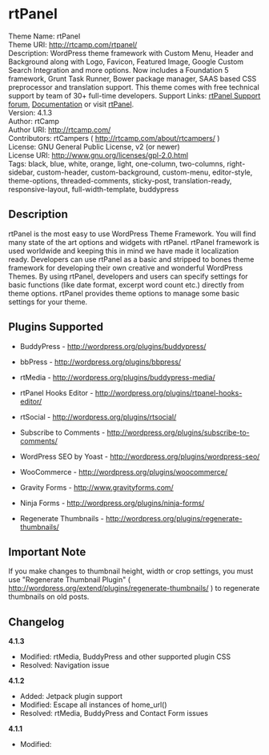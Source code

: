 rtPanel
================

Theme Name: rtPanel <br />
Theme URI: http://rtcamp.com/rtpanel/ <br />
Description: WordPress theme framework with Custom Menu, Header and Background along with Logo, Favicon, Featured Image, Google Custom Search Integration and more options. Now includes a Foundation 5 framework, Grunt Task Runner, Bower package manager, SAAS based CSS preprocessor and translation support. This theme comes with free technical support by team of 30+ full-time developers.
Support Links: <a href="http://rtcamp.com/support/forum/rtpanel/" title="rtPanel Free Support" rel="follow">rtPanel Support forum</a>, <a href="http://rtcamp.com/rtpanel/docs/" title="rtPanel Documentation" rel="follow">Documentation</a> or visit <a href="http://rtcamp.com/rtpanel/" title="rtPanel" rel="follow">rtPanel</a>. <br />
Version: 4.1.3 <br />
Author: rtCamp <br />
Author URI: http://rtcamp.com/ <br />
Contributors: rtCampers ( http://rtcamp.com/about/rtcampers/ ) <br />
License: GNU General Public License, v2 (or newer) <br />
License URI: http://www.gnu.org/licenses/gpl-2.0.html <br />
Tags: black, blue, white, orange, light, one-column, two-columns, right-sidebar, custom-header, custom-background, custom-menu, editor-style, theme-options, threaded-comments, sticky-post, translation-ready, responsive-layout, full-width-template, buddypress <br />

Description
---------------

rtPanel is the most easy to use WordPress Theme Framework. You will find many state of the art options and widgets with rtPanel.
rtPanel framework is used worldwide and keeping this in mind we have made it localization ready. Developers can use rtPanel as a basic and stripped to bones theme framework for developing their own creative and wonderful WordPress Themes.
By using rtPanel, developers and users can specify settings for basic functions (like date format, excerpt word count etc.) directly from theme options. rtPanel provides theme options to manage some basic settings for your theme. 

Plugins Supported
-------------------

* BuddyPress - http://wordpress.org/plugins/buddypress/

* bbPress - http://wordpress.org/plugins/bbpress/

* rtMedia - http://wordpress.org/plugins/buddypress-media/

* rtPanel Hooks Editor - http://wordpress.org/plugins/rtpanel-hooks-editor/

* rtSocial - http://wordpress.org/plugins/rtsocial/

* Subscribe to Comments - http://wordpress.org/plugins/subscribe-to-comments/

* WordPress SEO by Yoast - http://wordpress.org/plugins/wordpress-seo/

* WooCommerce - http://wordpress.org/plugins/woocommerce/

* Gravity Forms - http://www.gravityforms.com/

* Ninja Forms - http://wordpress.org/plugins/ninja-forms/

* Regenerate Thumbnails - http://wordpress.org/plugins/regenerate-thumbnails/

Important Note
----------------
If you make changes to thumbnail height, width or crop settings, you must use "Regenerate Thumbnail Plugin" ( http://wordpress.org/extend/plugins/regenerate-thumbnails/ ) to regenerate thumbnails on old posts.

Changelog
-----------

**4.1.3**

* Modified: rtMedia, BuddyPress and other supported plugin CSS
* Resolved: Navigation issue

**4.1.2**

* Added: Jetpack plugin support
* Modified: Escape all instances of home_url()
* Resolved: rtMedia, BuddyPress and Contact Form issues

**4.1.1**

* Modified: <title> tag in header.php
* Modified: Default theme logo, used sample logo

**4.1**

* Modified: Favicon disabled by default
* Removed: Hook after wp_head() and wp_footer()

**4.0.1**

* Modified: CSS Classes
* Resolved: Minor Bugs

**4.0**

* Added: Foundation 5 Framework, Grunt Task Runner, Bower Package Manager
* Added: Support for WooCommerce,  rtMedia, BuddyPress, bbPress, Gravity Form, Ninja Form Plugins
* Modified: rtPanel theme options, UI and CSS Classes
* Resolved: Minor Bugs
* Removed: Fallback for older version of WordPress
* Removed: rtPanel default widgets

**3.2**

* Added: Sprite support through Sass/Compass
* Added: rtp_head hook
* Modified: Custom CSS hooked onto rtp_head

**3.1**

* Added: bbPress Support
* Added: BuddyPress Support

**3.0**

* Added: Sass/Compass CSS Prepocessor
* Modified: Styles and CSS Classes
* Resolved: Minor Bugs

**2.2.3**

* Added: Google Custom Search Element Version 2 Support
* Modified: Styles and Markup

**2.2.2**

* Added: Deprecated functions fallback

**2.2.1**

* Resolved: rtp_general default value issue

**2.2**

* Added: rtSocial to plugins support
* Resolved: Image Upload functionality for Logo and Favicon ( Markup Changed in WordPress 3.4 )
* Resolved: Unattached Image issue on image template
* Resolved: Empty Open Graph Description by default
* Resolved: Removed function declarations out of document.ready for re-usability
* Resolved: Protected Post functionality ( Changed in WP 3.4+ )
* Resolved: Validation of Plugins Support Section
* Resolved: next_text validation
* Resolved: Upgrade Theme Notice and Version Issues
* Modified: Logo & Favicon Upload Options
* Modified: Subscribe Widget
* Modified: Comments with Gravatar Widget
* Removed: Removed Screen Layout Option
* Removed: bbPress styles ( Default bbPress styles will be served instead )
* Removed: Editor styles ( style.css of theme will be served instead )
* Removed: Removed WP-PageNavi and BreadCrumb NavXT from plugin support list

**2.1.1**

* Resolved: Warnings after WordPress 3.4 Update

**2.1**

* Added: HTML5
* Added: CSS3
* Added: Responsive Design
* Added: bbPress Support
* Added: 960 Grid Support
* Added: Default WordPress Pagination
* Added: Option to disable comments on attachments
* Added: Attachment Image Template
* Added: Option to disable favicon
* Added: rtPanel.pot
* Added: rtp_hook_begin_body and rtp_hook_end_body hooks
* Added: rtp_hook_begin_main_wrapper and rtp_hook_end_main_wrapper hooks
* Added: Viewport Hook ( rtp_viewport )
* Added: Open Graph Meta Hooks
* Added: Sidebar Hook
* Added: Comment Hook
* Added: Post and Archive Pagination hooks.
* Added: Edit link for pages and custom posts
* Added: rtPanel Hooks Editor to Plugin Support
* Resolved: Post Meta empty div and Naming.
* Resolved: Regenerate Thumbnails Notification
* Resolved: Search layout Class Bug
* Resolved: rtPanel Subscribe Widget Subscription Handle Issue
* Resolved: Comment Count and Comment Open Issue
* Modified: rtPanel Contextual Help
* Modified: reply class to rtp-reply as it conflicts with bbPress
* Modified: Editor Stylesheet
* Removed: IE6 Support
* Removed: JS support for onfoucs onblur on text and textarea fields ( Using HTML5 placeholder instead )